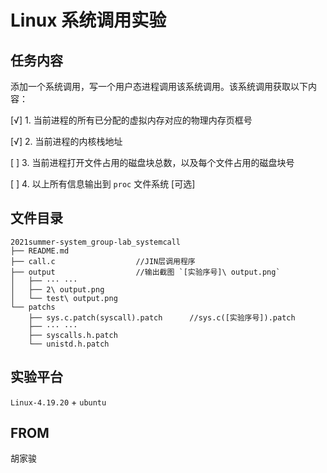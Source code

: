 # Linux 系统调用实验

## 任务内容

添加一个系统调用，写一个用户态进程调用该系统调用。该系统调用获取以下内容：

[√]	1. 当前进程的所有已分配的虚拟内存对应的物理内存页框号

[√]	2. 当前进程的内核栈地址

[  ]	3. 当前进程打开文件占用的磁盘块总数，以及每个文件占用的磁盘块号

[  ]	4. 以上所有信息输出到 `proc` 文件系统 [可选]

## 文件目录

``` 目录
2021summer-system_group-lab_systemcall
├── README.md
├── call.c					//JIN层调用程序
├── output					//输出截图 `[实验序号]\ output.png`
│   ├── ··· ···
│   ├── 2\ output.png
│   └── test\ output.png
└── patchs
    ├── sys.c.patch(syscall).patch		//sys.c([实验序号]).patch
    ├── ··· ···
    ├── syscalls.h.patch
    └── unistd.h.patch
```

## 实验平台

`Linux-4.19.20` + `ubuntu`

## FROM

胡家骏
